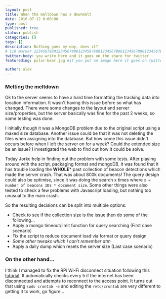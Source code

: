 ```yaml
---
layout: post
title: When the meltdown has a downmelt
date: 2016-07-12 0:00:00
type: post
published: true
status: publish
categories: []
tags: []
description: Nothing goes my way, does it?
# 110 marker 1234567890123456789012345678901234567890123456789012345678901234567890123456789012345678901234567890123456789
twitter-body: you write here and it goes on the share for twitter
featuredimg: polar-bear.jpg #if you put an image here it goes on twitter too

author: alex
---
```


### Melting the meltdown

Ok to the server seems to have a hard time formatting the tracking data into location information. It wasn't having this issue before so what has changed. There were some changes to the layout and server size/properties, but the server basically was fine for the past 2 weeks, so some testing was done.

I initially though it was a MongoDB problem due to the original script using a maxed size database. Another issue could be that it was not deleting the files when assigning into the database. But how come this issue didn't occurs before when I left the server on for a week? Could the extended size be an issue? I investigated the web to find out how it could be solve.

Today Jorke help in finding out the problem with some tests. After playing around with the script, packaging format and mongoDB, it was found that it has trouble loading the **WHOLE*** past collection of beacon detections which made the server crash. That was about 800k documents! The query design could also be optimise, since it was doing the search x times where `x = number of beacons IDs * document size`. Some other things were also tested to check a few problems with Javascript loading, but nothing too unusual to the main crash.

So the resulting decisions can be split into multiple options: 

- Check to see if the collection size is the issue then do some of the following…
- Apply a mongo timeout/limit function for query searching  (First case scenario)
- Fix the script to reduce document load via format or query design
- *Some other tweaks which I can’t remember atm*
- Apply a daily dump which resets the server size (Last case scenario)

### On the other hand...

I think I managed to fix the RPi Wi-Fi disconnect situation following this [tutorial](http://alexba.in/blog/2015/01/14/automatically-reconnecting-wifi-on-a-raspberrypi/). It automatically checks every 5 if the internet has been disconnected and attempts to reconnect to the access point. It turns out that using `sudo crontab -e` and editing the `/etc/crontab` are very different to getting it to work, go figure...
